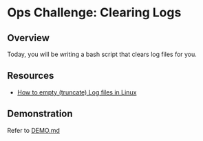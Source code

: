 # Ops Challenge: Clearing Logs

## Overview

Today, you will be writing a bash script that clears log files for you.

## Resources

- [How to empty (truncate) Log files in Linux](https://computingforgeeks.com/how-to-empty-truncate-log-files-in-linux/)

## Demonstration

Refer to [DEMO.md](DEMO.md)
